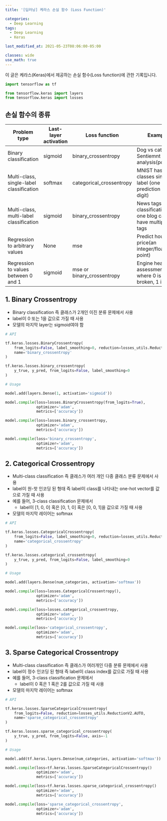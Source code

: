 ```yaml
---
title: '[딥러닝] 케라스 손실 함수 (Loss Function)'

categories:
  - Deep Learning
tags:
  - Deep Learning
  - Keras

last_modified_at: 2021-05-23T08:06:00-05:00

classes: wide
use_math: true
---
```


이 글은 케라스(Keras)에서 제공하는 손실 함수(Loss function)에 관한 기록입니다.

```python
import tensorflow as tf

from tensorflow.keras import layers
from tensorflow.keras import losses

```

## 손실 함수의 종류

|Problem type|Last-layer activation|Loss function|Example|
|------------|---------------------|-------------|-------|
|Binary classification|sigmoid|binary_crossentropy|Dog vs cat, Sentiemnt analysis(pos/neg)|
|Multi-class, single-label classification|softmax|categorical_crossentropy|MNIST has 10 classes single label (one prediction is one digit)|
|Multi-class, multi-label classification|sigmoid|binary_crossentropy|News tags classification, one blog can have multiple tags|
|Regression to arbitrary values|None|mse|Predict house price(an integer/float point)|
|Regression to values between 0 and 1|sigmoid|mse or binary_crossentropy|Engine health assessment where 0 is broken, 1 is new

## 1. Binary Crossentropy

- Binary classification 즉 클래스가 2개인 이진 분류 문제에서 사용
- label이 0 또는 1을 값으로 가질 때 사용
- 모델의 마지막 layer는 sigmoid여야 함

```python
# API

tf.keras.losses.BinaryCrossentropy(
    from_logits=False, label_smoothing=0, reduction=losses_utils.ReductionV2.AUTO,
    name='binary_crossentropy'
)

tf.keras.losses.binary_crossentropy(
    y_true, y_pred, from_logits=False, label_smoothing=0
)
```

```python
# Usage

model.add(layers.Dense(1, activation='sigmoid'))

model.compile(loss=losses.BinaryCrossentropy(from_logits=True),
              optimizer='adam', 
              metrics=['accuracy'])

model.compile(loss=losses.binary_crossentropy, 
              optimizer='adam', 
              metrics=['accuracy'])

model.compile(loss='binary_crossentropy',
              optimizer='adam',
              metrics=['accuracy'])
```

## 2. Categorical Crossentropy

- Multi-class classification 즉 클래스가 여러 개인 다중 클래스 분류 문제에서 사용
- label이 원-핫 인코딩 된 형태 즉 label이 class를 나타내는 one-hot vector를 값으로 가질 때 사용
- 예를 들어, 3-class classification 문제에서
  - label이 [1, 0, 0] 혹은 [0, 1, 0] 혹은 [0, 0, 1]을 값으로 가질 때 사용
- 모델의 마지막 레이어는 softmax

```python
# API

tf.keras.losses.CategoricalCrossentropy(
    from_logits=False, label_smoothing=0, reduction=losses_utils.ReductionV2.AUTO,
    name='categorical_crossentropy'
)

tf.keras.losses.categorical_crossentropy(
    y_true, y_pred, from_logits=False, label_smoothing=0
)
```

```python
# Usage

model.add(layers.Dense(num_categories, activation='softmax'))

model.compile(loss=losses.CategoricalCrossentropy(),
              optimizer='adam', 
              metrics=['accuracy'])

model.compile(loss=losses.categorical_crossentropy, 
              optimizer='adam', 
              metrics=['accuracy'])

model.compile(loss='categorical_crossentropy',
              optimizer='adam',
              metrics=['accuracy'])
```

## 3. Sparse Categorical Crossentropy

- Multi-class classification 즉 클래스가 여러개인 다중 분류 문제에서 사용
- label이 정수 인코딩 된 형태 즉 label이 class index를 값으로 가질 때 사용
- 예를 들어, 3-class classification 문제에서
  - label이 0 혹은 1 혹은 2를 값으로 가질 때 사용
- 모델의 마지막 레이어는 softmax

```python
# API

tf.keras.losses.SparseCategoricalCrossentropy(
    from_logits=False, reduction=losses_utils.ReductionV2.AUTO,
    name='sparse_categorical_crossentropy'
)

tf.keras.losses.sparse_categorical_crossentropy(
    y_true, y_pred, from_logits=False, axis=-1
)
```

```python
# Usage

model.add(tf.keras.layers.Dense(num_categories, activation='softmax'))

model.compile(loss=tf.keras.losses.SparseCategoricalCrossentropy()
              optimizer='adam',
              metrics=['accuracy'])

model.compile(loss=tf.keras.losses.sparse_categorical_crossentropy()
              optimizer='adam',
              metrics=['accuracy'])

model.compile(loss='sparse_categorical_crossentropy', 
              optimizer='adam',
              metrics=['accuracy'])
```
